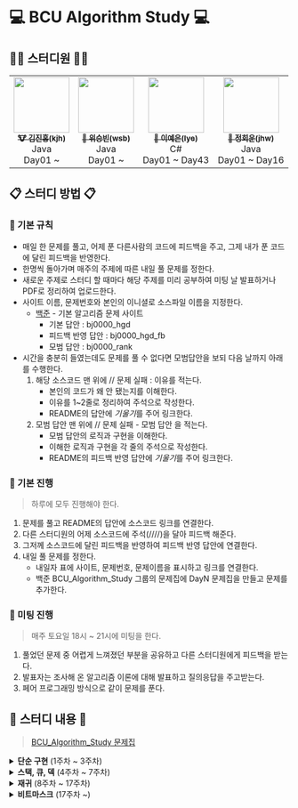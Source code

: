 
# 💻 BCU Algorithm Study 💻

## 👨‍💻 스터디원 👩‍💻
<table>
  <tr>
    <td align="center"><a href="https://github.com/deepredk"><img src="https://avatars2.githubusercontent.com/u/33937365?s=460&v=4" width="100px;" alt=""/><br /><sub><b>🐮 김진홍(kjh)</b></sub></a><br />Java<br/>Day01 ~</td>
    <td align="center"><a href="https://github.com/Winning-Bean"><img src="https://avatars1.githubusercontent.com/u/53260922?s=460&u=a545901c7f460295a11c779629201a81947f3fe4&v=4" width="100px;" alt=""/><br /><sub><b>🐯 위승빈(wsb)</b></sub></a><br />Java<br/>Day01 ~</td>
    <td align="center"><a href="https://github.com/jjklunicc"><img src="https://avatars2.githubusercontent.com/u/55953594?s=460&v=4" width="100px;" alt=""/><br /><sub><b>🐉 이예은(lye)</b></sub></a><br />C#<br/>Day01 ~ Day43</td>
    <td align="center"><a href="https://github.com/cousim46"><img src="https://avatars3.githubusercontent.com/u/67584874?s=460&v=4" width="100px;" alt=""/><br /><sub><b>🐯 정회운(jhw)</b></sub></a><br />Java<br/>Day01 ~ Day16</td>
  </tr>
</table>

## 📋 스터디 방법 📋
### 📌 기본 규칙
* 매일 한 문제를 풀고, 어제 푼 다른사람의 코드에 피드백을 주고, 그제 내가 푼 코드에 달린 피드백을 반영한다. 
* 한명씩 돌아가며 매주의 주제에 따른 내일 풀 문제를 정한다.
* 새로운 주제로 스터디 할 때마다 해당 주제를 미리 공부하여 미팅 날 발표하거나 PDF로 정리하여 업로드한다.
* 사이트 이름, 문제번호와 본인의 이니셜로 소스파일 이름을 지정한다.
  * [백준](https://www.acmicpc.net) - 기본 알고리즘 문제 사이트
    * 기본 답안 : bj0000_hgd
    * 피드백 반영 답안 : bj0000_hgd_fb
    * 모범 답안 : bj0000_rank
* 시간을 충분히 들였는데도 문제를 풀 수 없다면 모범답안을 보되 다음 날까지 아래를 수행한다.
  1. 해당 소스코드 맨 위에 // 문제 실패 : 이유를 적는다.
      * 본인의 코드가 왜 안 됐는지를 이해한다.
      * 이유를 1~2줄로 정리하여 주석으로 작성한다.
      * README의 답안에 *기울기*를 주어 링크한다.
  2. 모범 답안 맨 위에 // 문제 실패 - 모범 답안 을 적는다.
      * 모범 답안의 로직과 구현을 이해한다.
      * 이해한 로직과 구현을 각 줄의 주석으로 작성한다.
      * README의 피드백 반영 답안에 *기울기*를 주어 링크한다.
        
### 📌 기본 진행
> 하루에 모두 진행해야 한다.
1. 문제를 풀고 README의 답안에 소스코드 링크를 연결한다.
2. 다른 스터디원의 어제 소스코드에 주석(////)을 달아 피드백 해준다.
3. 그저께 소스코드에 달린 피드백을 반영하여 피드백 반영 답안에 연결한다.
4. 내일 풀 문제를 정한다.
    * 내일자 표에 사이트, 문제번호, 문제이름을 표시하고 링크를 연결한다.
    * 백준 BCU_Algorithm_Study 그룹의 문제집에 DayN 문제집을 만들고 문제를 추가한다.

### 📌 미팅 진행
> 매주 토요일 18시 ~ 21시에 미팅을 한다.
1. 풀었던 문제 중 어렵게 느껴졌던 부분을 공유하고 다른 스터디원에게 피드백을 받는다.
2. 발표자는 조사해 온 알고리즘 이론에 대해 발표하고 질의응답을 주고받는다.
3. 페어 프로그래밍 방식으로 같이 문제를 푼다.

## 📝 스터디 내용 📝
> [BCU_Algorithm_Study 문제집](https://www.acmicpc.net/group/workbook/list/9797)

<details>
  <summary><strong>단순 구현</strong> (1주차 ~ 3주차)</summary>
  
  ### [1주차](Week01)
  * 입출력이 정직한 기초적인 구현 문제

  ### [2주차](Week02)
  * 입출력이 정직한 기초적인 구현 활용 문제
  * 기초적이지만 해석이 다소 필요한 문제

  ### [3주차](Week03)
  * 기초적이지만 해석이 다소 필요한 문제 활용
  * 해석이 필요한 문제
</details>
<details>
  <summary><strong>스택, 큐, 덱</strong> (4주차 ~ 7주차)</summary>

  ### [4주차](Week04)
  > 이론 : [스택, 큐, 덱](Week04/reference/kjh.pdf)  
  > 발표자 : [🐮 김진홍(kjh)](https://github.com/deepredk)
  * 해석이 필요한 문제
  * 해석이 필요한 문제 활용
  * 스택/큐/덱 기초 구현 문제
  * 스택/큐/덱을 이용한 문제

  ### [5주차](Week05)
  * 스택/큐/덱을 이용한 문제 활용
  * 스택/큐/덱을 활용한 문제

  ### [6주차](Week06)
  * 스택/큐/덱을 활용한 문제 심화
  * 스택/큐/덱 심화 문제

  ### [7주차](Week07)
  * 스택/큐/덱 심화 문제 활용

</details>
<details>
  <summary><strong>재귀</strong> (8주차 ~ 17주차)</summary>
  
  ### [8주차](Week08)
  > 이론 : [재귀함수](Week08/reference/wsb.pdf)  
  > 발표자 : [🐯 위승빈(wsb)](https://github.com/Winning-Bean)
  * 스택/큐/덱 심화 문제 활용
  * 재귀함수 문제

  ### [9주차](Week09)
  * 재귀함수 활용 문제

  ### [10주차](Week10)
  * 재귀함수 활용 문제

  ### [11주차](Week11)
  * 재귀함수 활용 문제

  ### [12주차](Week12)
  * 재귀함수 활용 문제

  ### [13주차](Week13)
  * 재귀함수 활용 문제

  ### [14주차](Week14)
  * 재귀함수 활용 문제

  ### [15주차](Week15)
  * 재귀함수 활용 문제

  ### [16주차](Week16)
  * 쉬어가는 문제

  ### [17주차](Week17)
  * 재귀함수 활용 문제
</details>

<details>
  <summary><strong>비트마스크</strong> (17주차 ~)</summary>
  
  ### [17주차](Week17)
  > 이론 : [비트마스크](Week17/reference/kjh.pdf)  
  > 발표자 : [🐮 김진홍(kjh)](https://github.com/deepredk)
  * 재귀함수 활용 문제
  * 비트마스킹 익히기

</details>
